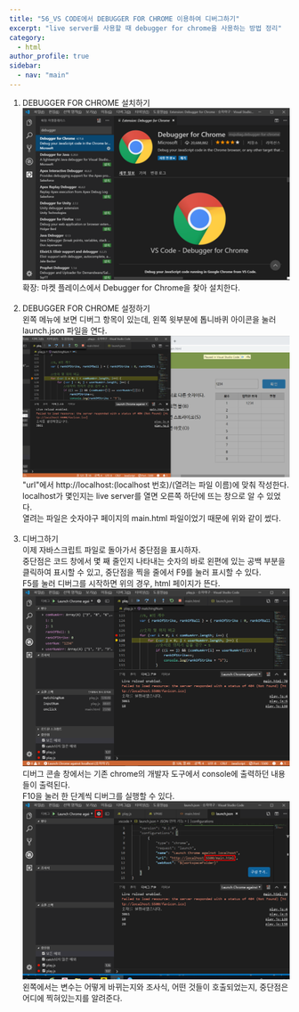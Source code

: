 ```yaml
---
title: "56_VS CODE에서 DEBUGGER FOR CHROME 이용하여 디버그하기"
excerpt: "live server를 사용할 때 debugger for chrome을 사용하는 방법 정리"
category: 
  - html
author_profile: true
sidebar:
  - nav: "main" 
---
```

1. DEBUGGER FOR CHROME 설치하기<br>
![](/assets/images/page/html/vsc_chrome_debug1.png)<br>
확장: 마켓 플레이스에서 Debugger for Chrome을 찾아 설치한다.
<br><br>
2. DEBUGGER FOR CHROME 설정하기<br>
왼쪽 메뉴에 보면 디버그 항목이 있는데, 왼쪽 윗부분에 톱니바퀴 아이콘을 눌러 launch.json 파일을 연다.
![](/assets/images/page/html/vsc_chrome_debug2.png)<br>
"url"에서 http://localhost:(localhost 번호)/(열려는 파일 이름)에 맞춰 작성한다.<br>
localhost가 몇인지는 live server를 열면 오른쪽 하단에 뜨는 창으로 알 수 있었다.<br>
열려는 파일은 숫자야구 페이지의 main.html 파일이었기 때문에 위와 같이 썼다.<br><br>
3. 디버그하기<br>
이제 자바스크립트 파일로 돌아가서 중단점을 표시하자.<br>
중단점은 코드 창에서 몇 째 줄인지 나타내는 숫자의 바로 왼편에 있는 공백 부분을 클릭하여 표시할 수 있고,
중단점을 찍을 줄에서 F9를 눌러 표시할 수 있다.<br>
F5를 눌러 디버그를 시작하면 위의 경우, html 페이지가 뜬다.<br>
![](/assets/images/page/html/vsc_chrome_debug3.png)<br>
디버그 콘솔 창에서는 기존 chrome의 개발자 도구에서 console에 출력하던 내용들이 출력된다.<br>
F10을 눌러 한 단계씩 디버그를 실행할 수 있다.<br>
![](/assets/images/page/html/vsc_chrome_debug4.png)<br>
왼쪽에서는 변수는 어떻게 바뀌는지와 조사식, 어떤 것들이 호출되었는지, 중단점은 어디에 찍혀있는지를 알려준다.
